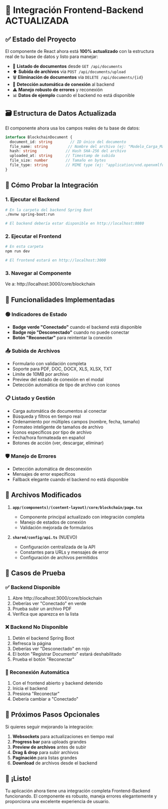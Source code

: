 # 🚀 Integración Frontend-Backend ACTUALIZADA

## ✅ Estado del Proyecto

El componente de React ahora está **100% actualizado** con la estructura real de tu base de datos y listo para manejar:

- 📄 **Listado de documentos** desde `GET /api/documents`
- ⬆️ **Subida de archivos** via `POST /api/documents/upload` 
- 🗑️ **Eliminación de documentos** via `DELETE /api/documents/{id}`
- 🔄 **Detección automática de conexión** al backend
- ⚠️ **Manejo robusto de errores** y reconexión
- 📊 **Datos de ejemplo** cuando el backend no está disponible

## 🗃️ Estructura de Datos Actualizada

El componente ahora usa los campos reales de tu base de datos:

```typescript
interface BlockchainDocument {
  document_id: string        // ID único del documento
  file_name: string         // Nombre del archivo (ej: "Modelo_Carga_Masiva.xlsx")
  hash: string             // Hash SHA-256 del archivo
  uploaded_at: string      // Timestamp de subida
  file_size: number        // Tamaño en bytes
  file_type: string        // MIME type (ej: "application/vnd.openxmlformats-officedocument.spreadsheetml.sheet")
}
```

## 🎯 Cómo Probar la Integración

### 1. Ejecutar el Backend
```bash
# En la carpeta del backend Spring Boot
./mvnw spring-boot:run

# El backend debería estar disponible en http://localhost:8080
```

### 2. Ejecutar el Frontend
```bash
# En esta carpeta
npm run dev

# El frontend estará en http://localhost:3000
```

### 3. Navegar al Componente
Ve a: http://localhost:3000/core/blockchain

## 🔧 Funcionalidades Implementadas

### 🟢 Indicadores de Estado
- **Badge verde "Conectado"** cuando el backend está disponible
- **Badge rojo "Desconectado"** cuando no puede conectar
- **Botón "Reconectar"** para reintentar la conexión

### 📤 Subida de Archivos
- Formulario con validación completa
- Soporte para PDF, DOC, DOCX, XLS, XLSX, TXT
- Límite de 10MB por archivo
- Preview del estado de conexión en el modal
- Detección automática de tipo de archivo con íconos

### 📋 Listado y Gestión
- Carga automática de documentos al conectar
- Búsqueda y filtros en tiempo real
- Ordenamiento por múltiples campos (nombre, fecha, tamaño)
- Formateo inteligente de tamaños de archivo
- Íconos específicos por tipo de archivo
- Fecha/hora formateada en español
- Botones de acción (ver, descargar, eliminar)

### 🛡️ Manejo de Errores
- Detección automática de desconexión
- Mensajes de error específicos
- Fallback elegante cuando el backend no está disponible

## 📁 Archivos Modificados

1. **`app/(components)/(content-layout)/core/blockchain/page.tsx`**
   - Componente principal actualizado con integración completa
   - Manejo de estados de conexión
   - Validación mejorada de formularios

2. **`shared/config/api.ts`** (NUEVO)
   - Configuración centralizada de la API
   - Constantes para URLs y mensajes de error
   - Configuración de archivos permitidos

## 🧪 Casos de Prueba

### ✅ Backend Disponible
1. Abre http://localhost:3000/core/blockchain
2. Deberías ver "Conectado" en verde
3. Prueba subir un archivo PDF
4. Verifica que aparezca en la lista

### ❌ Backend No Disponible
1. Detén el backend Spring Boot
2. Refresca la página
3. Deberías ver "Desconectado" en rojo
4. El botón "Registrar Documento" estará deshabilitado
5. Prueba el botón "Reconectar"

### 🔄 Reconexión Automática
1. Con el frontend abierto y backend detenido
2. Inicia el backend
3. Presiona "Reconectar"
4. Debería cambiar a "Conectado"

## 🎨 Próximos Pasos Opcionales

Si quieres seguir mejorando la integración:

1. **Websockets** para actualizaciones en tiempo real
2. **Progress bar** para uploads grandes
3. **Preview de archivos** antes de subir
4. **Drag & drop** para subir archivos
5. **Paginación** para listas grandes
6. **Download** de archivos desde el backend

## 🎉 ¡Listo!

Tu aplicación ahora tiene una integración completa Frontend-Backend funcionando. El componente es robusto, maneja errores elegantemente y proporciona una excelente experiencia de usuario.
